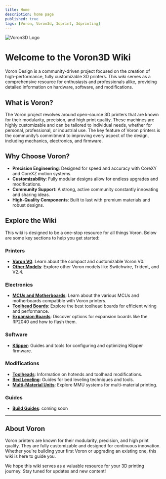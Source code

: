```yaml
---
title: Home
description: home page
published: true
tags: [Voron, Voron3d, 3dprint, 3dprinting]
---
```


![Voron3D Logo](../assets/VoronLogo.png)

# Welcome to the Voron3D Wiki

Voron Design is a community-driven project focused on the creation of high-performance, fully customizable 3D printers. This wiki serves as a comprehensive resource for enthusiasts and professionals alike, providing detailed information on hardware, software, and modifications.

## What is Voron?

The Voron project revolves around open-source 3D printers that are known for their modularity, precision, and high print quality. These machines are highly customizable and can be tailored to individual needs, whether for personal, professional, or industrial use. The key feature of Voron printers is the community’s commitment to improving every aspect of the design, including mechanics, electronics, and firmware.

## Why Choose Voron?

- **Precision Engineering**: Designed for speed and accuracy with CoreXY and CoreXZ motion systems.
- **Customizability**: Fully modular designs allow for endless upgrades and modifications.
- **Community Support**: A strong, active community constantly innovating and sharing ideas.
- **High-Quality Components**: Built to last with premium materials and robust designs.

## Explore the Wiki

This wiki is designed to be a one-stop resource for all things Voron. Below are some key sections to help you get started:

### **Printers**
- **[Voron V0](printers/v0.md)**: Learn about the compact and customizable Voron V0.
- **[Other Models](printers/v2-4.md)**: Explore other Voron models like Switchwire, Trident, and V2.4.

### **Electronics**
- **[MCUs and Motherboards](electronics/mcu/mcu.md)**: Learn about the various MCUs and motherboards compatible with Voron printers.
- **[Toolhead Boards](electronics/toolhead-boards/toolhead-boards.md)**: Explore the best toolhead boards for efficient wiring and performance.
- **[Expansion Boards](electronics/rp2040.md)**: Discover options for expansion boards like the RP2040 and how to flash them.

### **Software**
- **[Klipper](software/klipper.md)**: Guides and tools for configuring and optimizing Klipper firmware.

### **Modifications**
- **[Toolheads](toolheads/toolhead-home.md)**: Information on hotends and toolhead modifications.
- **[Bed Leveling](bedleveling/bed-leveling.md)**: Guides for bed leveling techniques and tools.
- **[Multi-Material Units](MMUs/MMU-home.md)**: Explore MMU systems for multi-material printing.

### **Guides**
- **[Build Guides](guides/guides-home.md)**: coming soon

---

## About Voron

Voron printers are known for their modularity, precision, and high print quality. They are fully customizable and designed for continuous innovation. Whether you're building your first Voron or upgrading an existing one, this wiki is here to guide you.

We hope this wiki serves as a valuable resource for your 3D printing journey. Stay tuned for updates and new content!

<script async src="https://pagead2.googlesyndication.com/pagead/js/adsbygoogle.js?client=ca-pub-8999624978372317"
     crossorigin="anonymous"></script>
<ins class="adsbygoogle"
     style="display:block"
     data-ad-format="autorelaxed"
     data-ad-client="ca-pub-8999624978372317"
     data-ad-slot="9870151582"></ins>
<script>
     (adsbygoogle = window.adsbygoogle || []).push({});
</script>

